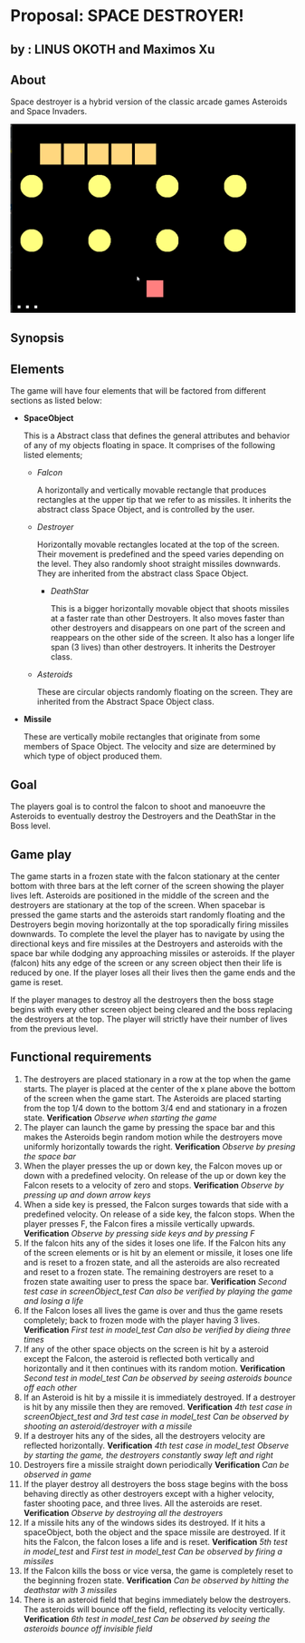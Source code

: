# Proposal: SPACE DESTROYER!

## by : LINUS OKOTH and Maximos Xu

## About
Space destroyer is a hybrid version of the 
classic arcade games Asteroids and Space Invaders.

<img src="gameplay.gif" width=1000><br>

## Synopsis

## Elements
The game will have four elements that will be factored from different
sections as listed below:
     
  * **SpaceObject** 
   
    This is a Abstract class that defines the general 
    attributes and behavior of any of my objects floating
    in space. It comprises of the following listed 
    elements;
    
    - *Falcon*
    
      A horizontally and vertically movable rectangle that produces
      rectangles at the upper tip that we refer to as missiles.
      It inherits the abstract class Space Object, and is controlled by
      the user.
      
    -  *Destroyer*
    
       Horizontally movable rectangles located at the top of the
       screen. Their movement is predefined
        and the speed varies depending on the level. They also
        randomly shoot straight missiles downwards. They are inherited 
        from the abstract class Space Object.
        
        -  *DeathStar*
            
            This is a bigger horizontally movable object that shoots 
            missiles at a faster rate than other Destroyers. It also 
            moves faster than other destroyers and disappears
            on one part of the screen and reappears on the other
            side of the screen. 
            It also has a longer life span (3 lives) than other destroyers. 
            It inherits the Destroyer class. 
        
    -  *Asteroids*
       
       These are circular objects randomly floating on the screen. They are 
       inherited from the Abstract Space Object class.
  
  *  **Missile**   
  
     These are vertically mobile rectangles that originate from some members of 
     Space Object. The velocity and size are determined by which type of object
     produced them. 
    
## Goal
The players goal is to control the falcon to shoot and manoeuvre the Asteroids
to eventually destroy the Destroyers and the DeathStar in the Boss level.


## Game play
The game starts in a frozen state with the falcon stationary 
at the center bottom with three bars at the left corner of the screen 
showing the player lives left. Asteroids are positioned
in the middle of the screen and the destroyers 
are stationary at the top of the screen. 
When spacebar is pressed the game starts and the asteroids 
start randomly floating and 
the Destroyers begin moving horizontally at the top 
sporadically firing missiles 
downwards. To complete the level the player has to 
navigate by using the directional keys
and fire missiles at the 
Destroyers and asteroids with the space bar 
while dodging any approaching missiles or asteroids. 
If the player 
(falcon) hits any edge of the screen or any screen object
then their life is reduced by one. If the player loses 
all their lives
then the game ends and the game is reset.  

If the player manages to destroy all the destroyers then 
the boss stage begins 
with every other screen object being cleared and 
the boss replacing the destroyers
at the top. The player will strictly have their 
number of lives from the previous 
level. 

## Functional requirements
1.  The destroyers are placed stationary in a row at the top
when the game starts. The player is placed at the 
center of the x plane above the bottom
of the screen when the game start. The Asteroids are placed 
starting from the top 1/4 down to the bottom 3/4 
end and stationary in a frozen state. 
**Verification**  *Observe when starting the game*
2.  The player can launch the game by pressing the space bar and this makes
the Asteroids begin random motion while the destroyers move uniformly
horizontally towards the right.
**Verification** *Observe by presing the space bar*
3.  When the player presses the up or down key, the Falcon 
moves up or down with a predefined velocity. On release of 
the up or down key the Falcon resets to a 
velocity of zero and stops.
**Verification** *Observe by pressing up and down arrow keys*
4.  When a side key is pressed, the Falcon surges towards that side
with a predefined velocity. On release of a side key, the falcon stops. 
When the player presses F, the Falcon fires a missile vertically upwards.
**Verification** *Observe by pressing side keys and by pressing F*
5. If the falcon hits any of the sides it loses one life. If the Falcon 
hits any of the screen elements or is hit by an element
or missile, it loses one life and is reset to a frozen state, and all
the asteroids are also recreated and reset to a frozen state. The remaining 
destroyers are reset to a frozen state awaiting user to press 
the space bar.
**Verification** *Second test case in screenObject_test*
*Can also be verified by playing the game and losing a life*
6. If the Falcon loses all lives the game is over and 
thus the game resets completely;
back to frozen mode 
with the player having 3 lives.
**Verification** *First test in model_test*
*Can also be verified by dieing three times*
7. If any of the other space objects on the screen is hit by a asteroid 
except the Falcon, the asteroid is reflected both vertically 
and horizontally and it then continues with its random motion.
**Verification** *Second test in model_test*
*Can be observed by seeing asteroids bounce off each other*
8. If an Asteroid is hit by a missile it is immediately destroyed. 
If a destroyer is hit by any missile then they are removed. 
**Verification** *4th test case in screenObject_test and 3rd test case in model_test*
*Can be observed by shooting an asteroid/destroyer with a missile*
9. If a destroyer hits any of the sides, all the destroyers velocity are
reflected horizontally.
**Verification** *4th test case in model_test*
*Observe by starting the game, the destroyers constantly sway left and right*
10. Destroyers fire a missile straight down periodically
**Verification** *Can be observed in game*
11. If the player destroy all destroyers the boss stage begins with the boss 
behaving directly as other destroyers except with a higher velocity, faster
shooting pace, and three lives. All the asteroids are reset.
**Verification** *Observe by destroying all the destroyers*
12.  If a missile hits any of the windows sides its destroyed. If it 
hits a spaceObject, both 
the object and the space missile are destroyed. 
If it hits the Falcon, the falcon loses a life and is reset.
**Verification** *5th test in model_test* and *First test in model_test*
*Can be observed by firing a missiles*
13.   If the Falcon kills the boss or vice versa, the game is completely
reset to the beginning frozen state.
**Verification** *Can be observed by hitting the deathstar with 3 missiles*
14. There is an asteroid field that begins immediately below the destroyers.
The asteroids will bounce off the field, reflecting its velocity vertically.
**Verification** *6th test in model_test*
*Can be observed by seeing the asteroids bounce off invisible field*



